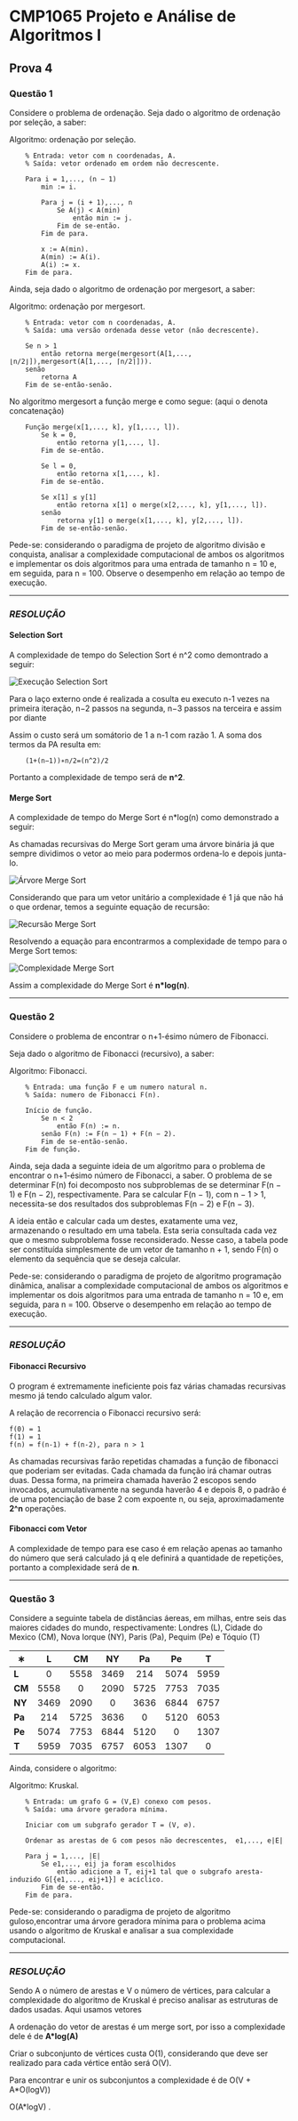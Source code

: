 # CMP1065 Projeto e Análise de Algoritmos I
## Prova 4

### **Questão 1**

Considere o problema de ordenação. Seja dado o algoritmo de ordenação por seleção, a saber:

Algoritmo: ordenação por seleção.
        
        % Entrada: vetor com n coordenadas, A.
        % Saída: vetor ordenado em ordem não decrescente.
        
        Para i = 1,..., (n − 1)
            min := i.
        
            Para j = (i + 1),..., n
                Se A(j) < A(min)
                    então min := j.
                Fim de se-então.
            Fim de para.
        
            x := A(min).
            A(min) := A(i).
            A(i) := x.
        Fim de para.

Ainda, seja dado o algoritmo de ordenação por mergesort, a saber:

Algoritmo: ordenação por mergesort.
        
        % Entrada: vetor com n coordenadas, A.
        % Saída: uma versão ordenada desse vetor (não decrescente).
        
        Se n > 1
            então retorna merge(mergesort(A[1,..., ⌊n/2⌋]),mergesort(A[1,..., ⌈n/2⌉])).
        senão 
            retorna A
        Fim de se-então-senão.

No algoritmo mergesort a função merge e como segue: 
(aqui o denota concatenação)

        Função merge(x[1,..., k], y[1,..., l]).
            Se k = 0, 
                então retorna y[1,..., l]. 
            Fim de se-então.
        
            Se l = 0, 
                então retorna x[1,..., k]. 
            Fim de se-então.
        
            Se x[1] ≤ y[1]
                então retorna x[1] o merge(x[2,..., k], y[1,..., l]).
            senão 
                retorna y[1] o merge(x[1,..., k], y[2,..., l]).
            Fim de se-então-senão.

Pede-se: considerando o paradigma de projeto de algoritmo  divisão e conquista, analisar a complexidade computacional de    ambos os algoritmos e implementar os dois algoritmos para uma  entrada de tamanho n = 10 e, em seguida, para n = 100. Observe o desempenho em relação ao tempo de execução.

---
### *RESOLUÇÃO*

#### **Selection Sort**
A complexidade de tempo do Selection Sort é n^2 como demontrado a seguir:

![Execução Selection Sort](/p4/img/selection.gif "Execução Selection Sort")

Para o laço externo onde é realizada a cosulta eu executo n-1 vezes na primeira iteração, n−2  passos na segunda, n−3 passos na terceira e assim por diante

Assim o custo será um somátorio de 1 a n-1 com razão 1. A soma dos termos da PA resulta em:
        
        (1+(n−1))∗n/2=(n^2)/2 
        
Portanto a complexidade de tempo será de **n^2**.

#### **Merge Sort**

A complexidade de tempo do Merge Sort é n*log(n) como demonstrado a seguir:

As chamadas recursivas do Merge Sort geram uma árvore binária já que sempre dividimos o vetor ao meio para podermos ordena-lo e depois junta-lo.

![Árvore Merge Sort](/p4/img/arvore_merge.JPG "Árvore Merge Sort")

Considerando que para um vetor unitário a complexidade é 1 já que não há o que ordenar, temos a seguinte equação de recursão:

![Recursão Merge Sort](/p4/img/complexidade_merge_recursao.png "Recursão Merge Sort")

Resolvendo a equação para encontrarmos a complexidade de tempo para o Merge Sort temos:

![Complexidade Merge Sort](/p4/img/merge_sort.png "Complexidade Merge Sort")

Assim a complexidade do Merge Sort é  **n*log(n)**.

---

### **Questão 2**

Considere o problema de encontrar o n+1-ésimo número de Fibonacci.

Seja dado o algoritmo de Fibonacci (recursivo), a saber:
        
Algoritmo: Fibonacci.

        % Entrada: uma função F e um numero natural n.
        % Saída: numero de Fibonacci F(n).
        
        Início de função.
            Se n < 2
                então F(n) := n.
            senão F(n) := F(n − 1) + F(n − 2).
            Fim de se-então-senão.
        Fim de função.

Ainda, seja dada a seguinte ideia de um algoritmo para o problema de encontrar o n+1-ésimo número de Fibonacci, a saber. O problema de se determinar F(n) foi decomposto nos subproblemas de se determinar F(n − 1) e F(n − 2), respectivamente. Para se calcular F(n − 1), com n − 1 > 1, necessita-se dos resultados dos subproblemas F(n − 2) e F(n − 3). 

A ideia então e calcular cada um destes, exatamente uma vez, armazenando o resultado em uma tabela. Esta seria consultada cada vez que o mesmo subproblema fosse reconsiderado. Nesse caso, a tabela pode ser constituída simplesmente de um vetor de tamanho n + 1, sendo F(n) o elemento da sequência que se deseja calcular.

Pede-se: considerando o paradigma de projeto de algoritmo programação dinâmica, analisar a complexidade computacional de ambos os algoritmos e implementar os dois algoritmos para uma entrada de tamanho n = 10 e, em seguida, para n = 100. Observe o desempenho em relação ao tempo de execução.

---
### *RESOLUÇÃO*

#### **Fibonacci Recursivo**

O program é extremamente ineficiente pois faz várias chamadas recursivas mesmo já tendo calculado algum valor.

A relação de recorrencia o Fibonacci recursivo será:

    f(0) = 1
    f(1) = 1
    f(n) = f(n-1) + f(n-2), para n > 1

As chamadas recursivas farão repetidas chamadas a função de fibonacci que poderiam ser evitadas. Cada chamada da função irá chamar outras duas. Dessa forma, na primeira chamada haverão 2 escopos sendo invocados, acumulativamente na segunda haverão 4 e depois 8, o padrão é de uma potenciação de base 2 com expoente n, ou seja, aproximadamente **2^n** operações. 

#### **Fibonacci com Vetor**

A complexidade de tempo para ese caso é em relação apenas ao tamanho do número que será calculado já q ele definirá a quantidade de repetições, portanto a complexidade será de **n**.

---

### **Questão 3**

Considere a seguinte tabela de distâncias áereas, em milhas, entre seis das maiores cidades do mundo, respectivamente: Londres (L), Cidade do Mexico (CM), Nova Iorque (NY), Paris (Pa), Pequim (Pe) e Tóquio (T)

|∗      | L     | CM    | NY    | Pa    | Pe    | T     |
|--     | :--:  | :--:  | :--:  | :--:  | :--:  | :--:  |
|**L**  | 0     | 5558  | 3469  | 214   | 5074  | 5959  |
|**CM** | 5558  | 0     | 2090  | 5725  | 7753  | 7035  |
|**NY** | 3469  | 2090  | 0     | 3636  | 6844  | 6757  |
|**Pa** | 214   | 5725  | 3636  | 0     | 5120  | 6053  |
|**Pe** | 5074  | 7753  | 6844  | 5120  | 0     | 1307  |
|**T**  | 5959  | 7035  | 6757  | 6053  | 1307  | 0     |

Ainda, considere o algoritmo:

Algoritmo: Kruskal.

        % Entrada: um grafo G = (V,E) conexo com pesos.
        % Saída: uma árvore geradora mínima.
        
        Iniciar com um subgrafo gerador T = (V, ∅).
        
        Ordenar as arestas de G com pesos não decrescentes,  e1,..., e|E|
        
        Para j = 1,..., |E|
            Se e1,..., eij ja foram escolhidos
                então adicione a T, eij+1 tal que o subgrafo aresta-induzido G[{e1,..., eij+1}] e acíclico.
            Fim de se-então.
        Fim de para.

Pede-se: considerando o paradigma de projeto de algoritmo guloso,encontrar uma árvore geradora mínima para o problema acima usando o algoritmo de Kruskal e analisar a sua complexidade computacional.

---
### *RESOLUÇÃO*

Sendo A o número de arestas e V o número de vértices, para calcular a complexidade do algoritmo de Kruskal é preciso analisar as estruturas de dados usadas. Aqui usamos vetores

A ordenação do vetor de arestas é um merge sort, por isso a complexidade dele é de **A*log(A)**

Criar o subconjunto de vértices custa O(1), considerando que deve ser realizado para cada vértice então será O(V).

Para encontrar e unir os subconjuntos a complexidade é de O(V + A*O(logV))

O(A*logV) .
